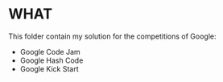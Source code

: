 # WHAT
This folder contain my solution for the competitions of Google:
- Google Code Jam
- Google Hash Code
- Google Kick Start